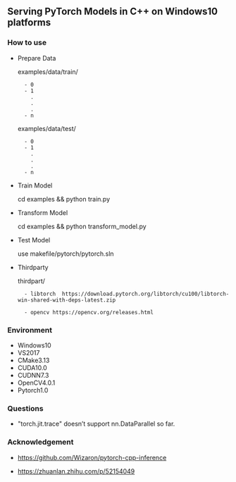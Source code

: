 ## Serving PyTorch Models in C++ on Windows10 platforms

### How to use

- Prepare Data

	examples/data/train/
	
		- 0
		- 1
		  .
		  .
		  .
		- n
		
	examples/data/test/
	
		- 0
		- 1
		  .
		  .
		  .
		- n

- Train Model

	cd examples && python train.py
		
- Transform Model

	cd examples && python transform_model.py
	
- Test Model

	use makefile/pytorch/pytorch.sln
	
- Thirdparty

	thirdpart/
	
		- libtorch  https://download.pytorch.org/libtorch/cu100/libtorch-win-shared-with-deps-latest.zip

		- opencv https://opencv.org/releases.html

### Environment

- Windows10
- VS2017
- CMake3.13
- CUDA10.0
- CUDNN7.3
- OpenCV4.0.1
- Pytorch1.0

### Questions

- "torch.jit.trace" doesn’t support nn.DataParallel so far.

	
### Acknowledgement

- https://github.com/Wizaron/pytorch-cpp-inference

- https://zhuanlan.zhihu.com/p/52154049
